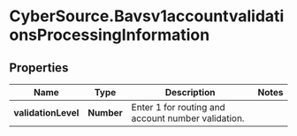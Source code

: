 # CyberSource.Bavsv1accountvalidationsProcessingInformation

## Properties
Name | Type | Description | Notes
------------ | ------------- | ------------- | -------------
**validationLevel** | **Number** | Enter 1 for routing and account number validation.  | 


